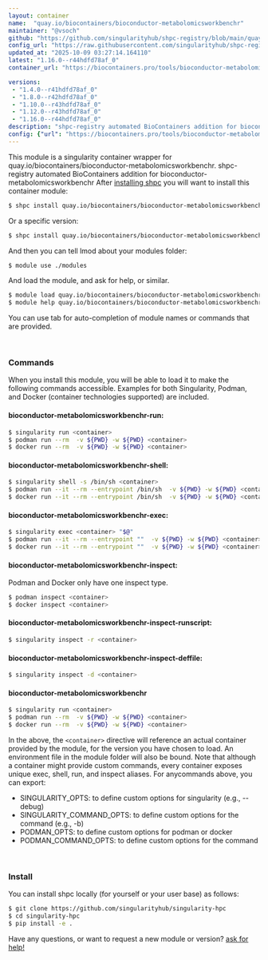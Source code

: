 ```yaml
---
layout: container
name:  "quay.io/biocontainers/bioconductor-metabolomicsworkbenchr"
maintainer: "@vsoch"
github: "https://github.com/singularityhub/shpc-registry/blob/main/quay.io/biocontainers/bioconductor-metabolomicsworkbenchr/container.yaml"
config_url: "https://raw.githubusercontent.com/singularityhub/shpc-registry/main/quay.io/biocontainers/bioconductor-metabolomicsworkbenchr/container.yaml"
updated_at: "2025-10-09 03:27:14.164110"
latest: "1.16.0--r44hdfd78af_0"
container_url: "https://biocontainers.pro/tools/bioconductor-metabolomicsworkbenchr"

versions:
 - "1.4.0--r41hdfd78af_0"
 - "1.8.0--r42hdfd78af_0"
 - "1.10.0--r43hdfd78af_0"
 - "1.12.0--r43hdfd78af_0"
 - "1.16.0--r44hdfd78af_0"
description: "shpc-registry automated BioContainers addition for bioconductor-metabolomicsworkbenchr"
config: {"url": "https://biocontainers.pro/tools/bioconductor-metabolomicsworkbenchr", "maintainer": "@vsoch", "description": "shpc-registry automated BioContainers addition for bioconductor-metabolomicsworkbenchr", "latest": {"1.16.0--r44hdfd78af_0": "sha256:1e4d8fa83d4a2a58d5525cb6461965e6da419438f1935ef757be102d8e15d6d4"}, "tags": {"1.4.0--r41hdfd78af_0": "sha256:70f33c8dfe9bd9dffbdae7dab1edab4c42c16744cdfd73497f77fcef74ec4eda", "1.8.0--r42hdfd78af_0": "sha256:7975664a2784bd12f99bde0527bb0939557e65b82c7f4efc504fe1584e8c2097", "1.10.0--r43hdfd78af_0": "sha256:46a918c8a3ef8871bb6a58d53b2ed8084005f5fb327da523c8c3dead5fddd108", "1.12.0--r43hdfd78af_0": "sha256:c827b10fbf712e8b73c39c674882755068dc5ca001fbe446049cd94894f0dd8f", "1.16.0--r44hdfd78af_0": "sha256:1e4d8fa83d4a2a58d5525cb6461965e6da419438f1935ef757be102d8e15d6d4"}, "docker": "quay.io/biocontainers/bioconductor-metabolomicsworkbenchr"}
---
```


This module is a singularity container wrapper for quay.io/biocontainers/bioconductor-metabolomicsworkbenchr.
shpc-registry automated BioContainers addition for bioconductor-metabolomicsworkbenchr
After [installing shpc](#install) you will want to install this container module:


```bash
$ shpc install quay.io/biocontainers/bioconductor-metabolomicsworkbenchr
```

Or a specific version:

```bash
$ shpc install quay.io/biocontainers/bioconductor-metabolomicsworkbenchr:1.16.0--r44hdfd78af_0
```

And then you can tell lmod about your modules folder:

```bash
$ module use ./modules
```

And load the module, and ask for help, or similar.

```bash
$ module load quay.io/biocontainers/bioconductor-metabolomicsworkbenchr/1.16.0--r44hdfd78af_0
$ module help quay.io/biocontainers/bioconductor-metabolomicsworkbenchr/1.16.0--r44hdfd78af_0
```

You can use tab for auto-completion of module names or commands that are provided.

<br>

### Commands

When you install this module, you will be able to load it to make the following commands accessible.
Examples for both Singularity, Podman, and Docker (container technologies supported) are included.

#### bioconductor-metabolomicsworkbenchr-run:

```bash
$ singularity run <container>
$ podman run --rm  -v ${PWD} -w ${PWD} <container>
$ docker run --rm  -v ${PWD} -w ${PWD} <container>
```

#### bioconductor-metabolomicsworkbenchr-shell:

```bash
$ singularity shell -s /bin/sh <container>
$ podman run --it --rm --entrypoint /bin/sh  -v ${PWD} -w ${PWD} <container>
$ docker run --it --rm --entrypoint /bin/sh  -v ${PWD} -w ${PWD} <container>
```

#### bioconductor-metabolomicsworkbenchr-exec:

```bash
$ singularity exec <container> "$@"
$ podman run --it --rm --entrypoint ""  -v ${PWD} -w ${PWD} <container> "$@"
$ docker run --it --rm --entrypoint ""  -v ${PWD} -w ${PWD} <container> "$@"
```

#### bioconductor-metabolomicsworkbenchr-inspect:

Podman and Docker only have one inspect type.

```bash
$ podman inspect <container>
$ docker inspect <container>
```

#### bioconductor-metabolomicsworkbenchr-inspect-runscript:

```bash
$ singularity inspect -r <container>
```

#### bioconductor-metabolomicsworkbenchr-inspect-deffile:

```bash
$ singularity inspect -d <container>
```



#### bioconductor-metabolomicsworkbenchr

```bash
$ singularity run <container>
$ podman run --rm  -v ${PWD} -w ${PWD} <container>
$ docker run --rm  -v ${PWD} -w ${PWD} <container>
```


In the above, the `<container>` directive will reference an actual container provided
by the module, for the version you have chosen to load. An environment file in the
module folder will also be bound. Note that although a container
might provide custom commands, every container exposes unique exec, shell, run, and
inspect aliases. For anycommands above, you can export:

 - SINGULARITY_OPTS: to define custom options for singularity (e.g., --debug)
 - SINGULARITY_COMMAND_OPTS: to define custom options for the command (e.g., -b)
 - PODMAN_OPTS: to define custom options for podman or docker
 - PODMAN_COMMAND_OPTS: to define custom options for the command

<br>

### Install

You can install shpc locally (for yourself or your user base) as follows:

```bash
$ git clone https://github.com/singularityhub/singularity-hpc
$ cd singularity-hpc
$ pip install -e .
```

Have any questions, or want to request a new module or version? [ask for help!](https://github.com/singularityhub/singularity-hpc/issues)